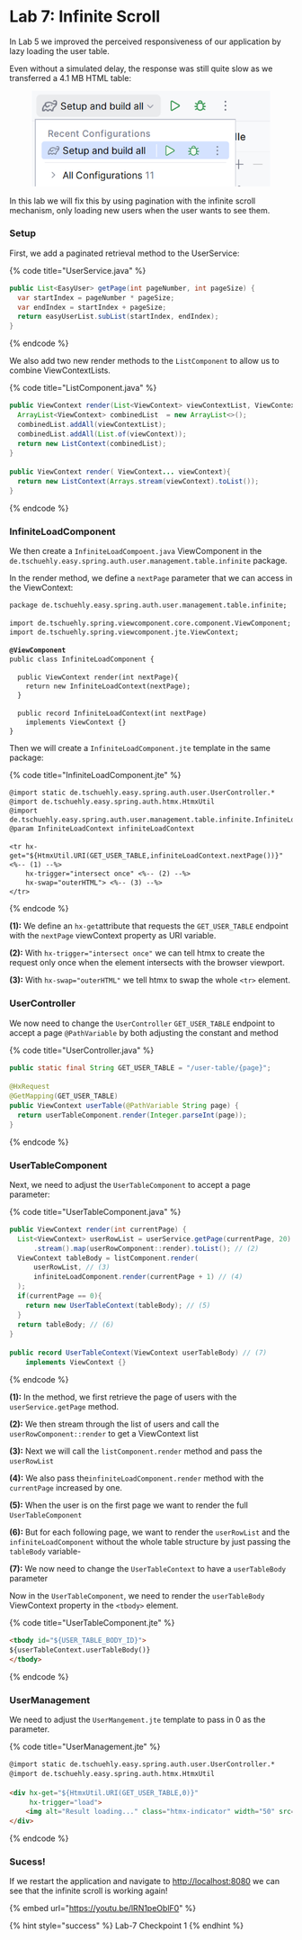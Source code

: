 # Lab 7: Infinite Scroll

In Lab 5 we improved the perceived responsiveness of our application by lazy loading the user table.

Even without a simulated delay, the response was still quite slow as we transferred a 4.1 MB HTML table:&#x20;

<figure><img src=".gitbook/assets/image.png" alt=""><figcaption></figcaption></figure>

In this lab we will fix this by using pagination with the infinite scroll mechanism, only loading new users when the user wants to see them.

### Setup

First, we add a paginated retrieval method to the UserService:

{% code title="UserService.java" %}
```java
public List<EasyUser> getPage(int pageNumber, int pageSize) {
  var startIndex = pageNumber * pageSize;
  var endIndex = startIndex + pageSize;
  return easyUserList.subList(startIndex, endIndex);
}
```
{% endcode %}

We also add two new render methods to the `ListComponent` to allow us to combine ViewContextLists.

{% code title="ListComponent.java" %}
```java
public ViewContext render(List<ViewContext> viewContextList, ViewContext... viewContext){
  ArrayList<ViewContext> combinedList  = new ArrayList<>();
  combinedList.addAll(viewContextList);
  combinedList.addAll(List.of(viewContext));
  return new ListContext(combinedList);
}

public ViewContext render( ViewContext... viewContext){
  return new ListContext(Arrays.stream(viewContext).toList());
}
```
{% endcode %}

### InfiniteLoadComponent

We then create a `InfiniteLoadCompoent.java` ViewComponent in the `de.tschuehly.easy.spring.auth.user.management.table.infinite` package.

In the render method, we define a `nextPage` parameter that we can access in the ViewContext:

<pre class="language-java" data-title="InfiniteLoadComponent.java"><code class="lang-java">package de.tschuehly.easy.spring.auth.user.management.table.infinite;

import de.tschuehly.spring.viewcomponent.core.component.ViewComponent;
import de.tschuehly.spring.viewcomponent.jte.ViewContext;

<strong>@ViewComponent
</strong>public class InfiniteLoadComponent {

  public ViewContext render(int nextPage){
    return new InfiniteLoadContext(nextPage);
  }

  public record InfiniteLoadContext(int nextPage) 
    implements ViewContext {}
}
</code></pre>

Then we will create a `InfiniteLoadComponent.jte` template in the same package:

{% code title="InfiniteLoadComponent.jte" %}
```
@import static de.tschuehly.easy.spring.auth.user.UserController.*
@import de.tschuehly.easy.spring.auth.htmx.HtmxUtil
@import de.tschuehly.easy.spring.auth.user.management.table.infinite.InfiniteLoadComponent.InfiniteLoadContext
@param InfiniteLoadContext infiniteLoadContext

<tr hx-get="${HtmxUtil.URI(GET_USER_TABLE,infiniteLoadContext.nextPage())}" <%-- (1) --%>
    hx-trigger="intersect once" <%-- (2) --%>
    hx-swap="outerHTML"> <%-- (3) --%>
</tr>
```
{% endcode %}

**(1):** We define an `hx-get`attribute that requests the `GET_USER_TABLE` endpoint  with the `nextPage` viewContext property as URI variable.

**(2):** With `hx-trigger="intersect once"` we can tell htmx to create the request only once when the element intersects with the browser viewport.

**(3):** With `hx-swap="outerHTML"` we tell htmx to swap the whole `<tr>` element.

### UserController

We now need to change the `UserController` `GET_USER_TABLE` endpoint to accept a page `@PathVariable` by both adjusting the constant and method

{% code title="UserController.java" %}
```java
public static final String GET_USER_TABLE = "/user-table/{page}";

@HxRequest
@GetMapping(GET_USER_TABLE)
public ViewContext userTable(@PathVariable String page) {
  return userTableComponent.render(Integer.parseInt(page));
}
```
{% endcode %}

### UserTableComponent

Next, we need to adjust the `UserTableComponent` to accept a page parameter:

{% code title="UserTableComponent.java" %}
```java
public ViewContext render(int currentPage) {
  List<ViewContext> userRowList = userService.getPage(currentPage, 20) // (1)
      .stream().map(userRowComponent::render).toList(); // (2)
  ViewContext tableBody = listComponent.render(
      userRowList, // (3)
      infiniteLoadComponent.render(currentPage + 1) // (4)
  );
  if(currentPage == 0){
    return new UserTableContext(tableBody); // (5)
  }
  return tableBody; // (6)
}

public record UserTableContext(ViewContext userTableBody) // (7)
    implements ViewContext {}
```
{% endcode %}

**(1):** In the method, we first retrieve the page of users with the `userService.getPage` method.

**(2):** We then stream through the list of users and call the `userRowComponent::render` to get a ViewContext list

**(3):** Next we will call the `listComponent.render` method and pass the `userRowList`

**(4):** We also pass the`infiniteLoadComponent.render` method with the `currentPage` increased by one.

**(5):** When the user is on the first page we want to render the full `UserTableComponent`

**(6):** But for each following page, we want to render the `userRowList` and the `infiniteLoadComponent` without the whole table structure by just passing the `tableBody` variable-

**(7):** We now need to change the `UserTableContext` to have a `userTableBody` parameter

Now in the `UserTableComponent`, we need to render the `userTableBody` ViewContext property in the `<tbody>` element.

{% code title="UserTableComponent.jte" %}
```html
<tbody id="${USER_TABLE_BODY_ID}">
${userTableContext.userTableBody()}
</tbody>
```
{% endcode %}

### UserManagement

We need to adjust the `UserMangement.jte` template to pass in 0 as the parameter.

{% code title="UserManagement.jte" %}
```html
@import static de.tschuehly.easy.spring.auth.user.UserController.*
@import de.tschuehly.easy.spring.auth.htmx.HtmxUtil

<div hx-get="${HtmxUtil.URI(GET_USER_TABLE,0)}" 
     hx-trigger="load">
    <img alt="Result loading..." class="htmx-indicator" width="50" src="/spinner.svg"/>
</div>
```
{% endcode %}

### Sucess!

If we restart the application and navigate to [http://localhost:8080](http://localhost:8080/) we can see that the infinite scroll is working again!

{% embed url="https://youtu.be/lRN1peOblF0" %}

{% hint style="success" %}
Lab-7 Checkpoint 1
{% endhint %}
